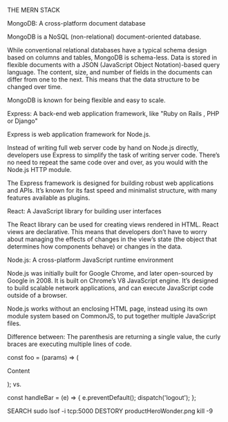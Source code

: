 THE MERN STACK

MongoDB: A cross-platform document database

MongoDB is a NoSQL (non-relational) document-oriented database.

While conventional relational databases have a typical schema design based on columns and tables, MongoDB is schema-less. Data is stored in flexible documents with a JSON (JavaScript Object Notation)-based query language. The content, size, and number of fields in the documents can differ from one to the next. This means that the data structure to be changed over time.

MongoDB is known for being flexible and easy to scale.

Express: A back-end web application framework, like "Ruby on Rails , PHP or Django"

Express is web application framework for Node.js.

Instead of writing full web server code by hand on Node.js directly, developers use Express to simplify the task of writing server code. There’s no need to repeat the same code over and over, as you would with the Node.js HTTP module.

The Express framework is designed for building robust web applications and APIs. It’s known for its fast speed and minimalist structure, with many features available as plugins.

React:  A JavaScript library for building user interfaces

The React library can be used for creating views rendered in HTML. React views are declarative. This means that developers don’t have to worry about managing the effects of changes in the view’s state (the object that determines how components behave) or changes in the data.

Node.js: A cross-platform JavaScript runtime environment

Node.js was initially built for Google Chrome, and later open-sourced by Google in 2008. It is built on Chrome’s V8 JavaScript engine. It’s designed to build scalable network applications, and can execute JavaScript code outside of a browser.

Node.js works without an enclosing HTML page, instead using its own module system based on CommonJS, to put together multiple JavaScript files.



Difference between: The parenthesis are returning a single value, the curly braces are executing multiple lines of code.

const foo = (params) => (
    <span>
        <p>Content</p>
    </span>
);
vs.

const handleBar = (e) => {
    e.preventDefault();
    dispatch('logout');
};


SEARCH
sudo lsof -i tcp:5000
DESTORY productHeroWonder.png
kill -9 <PID>
